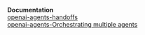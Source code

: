 **Documentation** <br>
[openai-agents-handoffs](https://openai.github.io/openai-agents-python/ref/handoffs/) <br>
[openai-agents-Orchestrating multiple agents](https://openai.github.io/openai-agents-python/multi_agent/) </b> 

